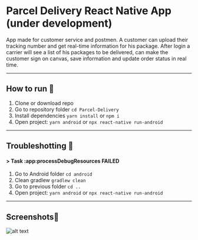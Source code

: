 # Parcel Delivery React Native App (under development)

App made for customer service and postmen.
A customer can upload their tracking number and get real-time information for his package.
After login a carrier will see a list of his packages to be delivered, can make the customer sign on canvas, save information and update order status in real time.

---

## How to run 🚀

1) Clone or download repo
2) Go to repository folder `cd Parcel-Delivery`
3) Install dependencies `yarn install` or `npm i`
4) Open project: `yarn android` or  `npx react-native run-android`

---

## Troubleshotting 🚨
#### > Task :app:processDebugResources FAILED

1) Go to Android folder `cd android`
2) Clean gradlew `gradlew clean`
3) Go to previous folder `cd ..`
4) Open project: `yarn android` or  `npx react-native run-android`

---

## Screenshots📸
![alt text](https://github.com/RodrigoVila/Parcel-Delivery/blob/master/assets/caps.png?raw=true)

